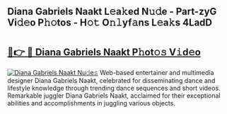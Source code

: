 ## Diana Gabriels Naakt L𝚎a𝚔ed N𝚞𝚍e - Part-zyG Vi𝚍𝚎o P𝚑𝚘tos - H𝚘𝚝 O𝚗𝚕yf𝚊ns L𝚎a𝚔s 4LadD

# <h2><a href="http://kf5v8fj.oniu.top/?m=Diana+Gabriels+Naakt">🔗👉 🔴 Diana Gabriels Naakt P𝚑ot𝚘𝚜 V𝚒d𝚎o</a></h2>

[![Diana Gabriels Naakt Nu𝚍e𝚜](https://i.imgur.com/0qMVB7G.gif)](http://kf5v8fj.oniu.top/?m=Diana+Gabriels+Naakt)
Web-based entertainer and multimedia designer Diana Gabriels Naakt, celebrated for disseminating dance and lifestyle knowledge through trending dance sequences and short videos. Remarkable juggler Diana Gabriels Naakt, acclaimed for their exceptional abilities and accomplishments in juggling various objects.  
